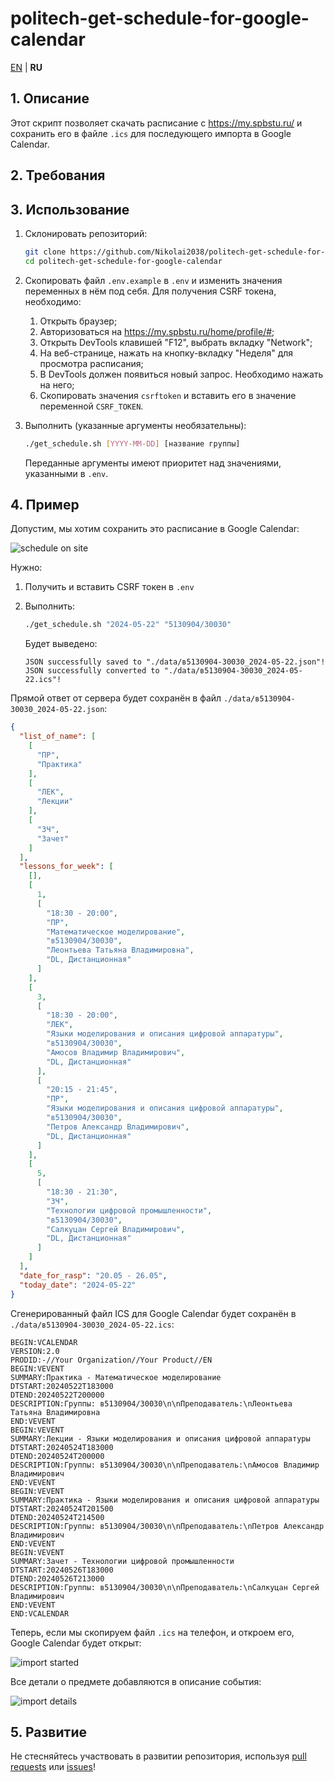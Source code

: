 # politech-get-schedule-for-google-calendar

[EN](README.md) | **RU**

## 1. Описание

Этот скрипт позволяет скачать расписание с <https://my.spbstu.ru/> и сохранить его в файле `.ics` для последующего импорта в Google Calendar.

## 2. Требования

## 3. Использование

1. Склонировать репозиторий:

    ```bash
    git clone https://github.com/Nikolai2038/politech-get-schedule-for-google-calendar.git && \
    cd politech-get-schedule-for-google-calendar
    ```

2. Скопировать файл `.env.example` в `.env` и изменить значения переменных в нём под себя. Для получения CSRF токена, необходимо:

    1. Открыть браузер;
    2. Авторизоваться на <https://my.spbstu.ru/home/profile/#>;
    3. Открыть DevTools клавишей "F12", выбрать вкладку "Network";
    4. На веб-странице, нажать на кнопку-вкладку "Неделя" для просмотра расписания;
    5. В DevTools должен появиться новый запрос. Необходимо нажать на него;
    6. Скопировать значения `csrftoken` и вставить его в значение переменной `CSRF_TOKEN`.

3. Выполнить (указанные аргументы необязательны):

    ```bash
    ./get_schedule.sh [YYYY-MM-DD] [название группы]
    ```

    Переданные аргументы имеют приоритет над значениями, указанными в `.env`.

## 4. Пример

Допустим, мы хотим сохранить это расписание в Google Calendar:

![schedule on site](./.readme_images/schedule_on_site.png)

Нужно:

1. Получить и вставить CSRF токен в `.env`

2. Выполнить:

    ```bash
    ./get_schedule.sh "2024-05-22" "5130904/30030"
    ```

    Будет выведено:

    ```text
    JSON successfully saved to "./data/в5130904-30030_2024-05-22.json"!
    JSON successfully converted to "./data/в5130904-30030_2024-05-22.ics"!
    ```

Прямой ответ от сервера будет сохранён в файл `./data/в5130904-30030_2024-05-22.json`:

```json
{
  "list_of_name": [
    [
      "ПР",
      "Практика"
    ],
    [
      "ЛЕК",
      "Лекции"
    ],
    [
      "ЗЧ",
      "Зачет"
    ]
  ],
  "lessons_for_week": [
    [],
    [
      1,
      [
        "18:30 - 20:00",
        "ПР",
        "Математическое моделирование",
        "в5130904/30030",
        "Леонтьева Татьяна Владимировна",
        "DL, Дистанционная"
      ]
    ],
    [
      3,
      [
        "18:30 - 20:00",
        "ЛЕК",
        "Языки моделирования и описания цифровой аппаратуры",
        "в5130904/30030",
        "Амосов Владимир Владимирович",
        "DL, Дистанционная"
      ],
      [
        "20:15 - 21:45",
        "ПР",
        "Языки моделирования и описания цифровой аппаратуры",
        "в5130904/30030",
        "Петров Александр Владимирович",
        "DL, Дистанционная"
      ]
    ],
    [
      5,
      [
        "18:30 - 21:30",
        "ЗЧ",
        "Технологии цифровой промышленности",
        "в5130904/30030",
        "Салкуцан Сергей Владимирович",
        "DL, Дистанционная"
      ]
    ]
  ],
  "date_for_rasp": "20.05 - 26.05",
  "today_date": "2024-05-22"
}
```

Сгенерированный файл ICS для Google Calendar будет сохранён в `./data/в5130904-30030_2024-05-22.ics`:

```ics
BEGIN:VCALENDAR
VERSION:2.0
PRODID:-//Your Organization//Your Product//EN
BEGIN:VEVENT
SUMMARY:Практика - Математическое моделирование
DTSTART:20240522T183000
DTEND:20240522T200000
DESCRIPTION:Группы: в5130904/30030\n\nПреподаватель:\nЛеонтьева Татьяна Владимировна
END:VEVENT
BEGIN:VEVENT
SUMMARY:Лекции - Языки моделирования и описания цифровой аппаратуры
DTSTART:20240524T183000
DTEND:20240524T200000
DESCRIPTION:Группы: в5130904/30030\n\nПреподаватель:\nАмосов Владимир Владимирович
END:VEVENT
BEGIN:VEVENT
SUMMARY:Практика - Языки моделирования и описания цифровой аппаратуры
DTSTART:20240524T201500
DTEND:20240524T214500
DESCRIPTION:Группы: в5130904/30030\n\nПреподаватель:\nПетров Александр Владимирович
END:VEVENT
BEGIN:VEVENT
SUMMARY:Зачет - Технологии цифровой промышленности
DTSTART:20240526T183000
DTEND:20240526T213000
DESCRIPTION:Группы: в5130904/30030\n\nПреподаватель:\nСалкуцан Сергей Владимирович
END:VEVENT
END:VCALENDAR
```

Теперь, если мы скопируем файл `.ics` на телефон, и откроем его, Google Calendar будет открыт:

![import started](./.readme_images/import_started.jpg)

Все детали о предмете добавляются в описание события:

![import details](./.readme_images/import_details.jpg)

## 5. Развитие

Не стесняйтесь участвовать в развитии репозитория, используя [pull requests](https://github.com/Nikolai2038/politech-get-schedule-for-google-calendar/pulls) или [issues](https://github.com/Nikolai2038/politech-get-schedule-for-google-calendar/issues)!
